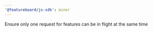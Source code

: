 ```yaml
---
'@featureboard/js-sdk': minor
---
```


Ensure only one request for features can be in flight at the same time
